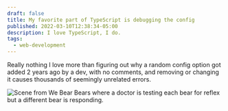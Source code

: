 ```yaml
---
draft: false
title: My favorite part of TypeScript is debugging the config
published: 2022-03-10T12:38:34-05:00
description: I love TypeScript, I do.
tags:
  - web-development
---
```

Really nothing I love more than figuring out why a random config option got added 2 years ago by a dev, with no comments, and removing or changing it causes thousands of seemingly unrelated errors.

![Scene from We Bear Bears where a doctor is testing each bear for reflex but a different bear is responding.](https://coffee-cake.nyc3.cdn.digitaloceanspaces.com/images/gifs/debugging.gif)